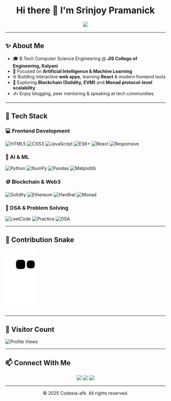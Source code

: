 <h1 align="center">Hi there 👋 I'm Srinjoy Pramanick</h1>

<p align="center">
  <img src="https://readme-typing-svg.demolab.com/?lines=Passionate+about+AI+%26+ML;Frontend+Developer+in+progress&center=true&width=500&height=50">
</p>

---

## ✨ About Me

- 🎓 B.Tech Computer Science Engineering @ **JIS College of Engineering, Kalyani**
- 🤖 Focused on **Artificial Intelligence & Machine Learning**
- 🌐 Building interactive **web apps**, learning **React** & modern frontend tools
- 🔗 Exploring **Blockchain (Solidity, EVM)** and **Monad protocol-level scalability**
- ✍️ Enjoy blogging, peer mentoring & speaking at tech communities.

---

## 🚀 Tech Stack

### 💻 Frontend Development
![HTML5](https://img.shields.io/badge/HTML5-E34F26?style=for-the-badge&logo=html5&logoColor=white)
![CSS3](https://img.shields.io/badge/CSS3-1572B6?style=for-the-badge&logo=css3&logoColor=white)
![JavaScript](https://img.shields.io/badge/JavaScript-F7DF1E?style=for-the-badge&logo=javascript&logoColor=black)
![ES6+](https://img.shields.io/badge/ES6+-yellow?style=for-the-badge)
![React](https://img.shields.io/badge/React-20232A?style=for-the-badge&logo=react&logoColor=61DAFB)
![Responsive](https://img.shields.io/badge/Responsive-Design-blue?style=for-the-badge)

### 🤖 AI & ML
![Python](https://img.shields.io/badge/Python-3776AB?style=for-the-badge&logo=python&logoColor=white)
![NumPy](https://img.shields.io/badge/Numpy-013243?style=for-the-badge&logo=numpy&logoColor=white)
![Pandas](https://img.shields.io/badge/Pandas-150458?style=for-the-badge&logo=pandas&logoColor=white)
![Matplotlib](https://img.shields.io/badge/Matplotlib-ffffff?style=for-the-badge&logo=matplotlib&logoColor=black)

### 🪙 Blockchain & Web3
![Solidity](https://img.shields.io/badge/Solidity-363636?style=for-the-badge&logo=solidity&logoColor=white)
![Ethereum](https://img.shields.io/badge/Ethereum-3C3C3D?style=for-the-badge&logo=ethereum&logoColor=white)
![Hardhat](https://img.shields.io/badge/Hardhat-FCC72B?style=for-the-badge)
![Monad](https://img.shields.io/badge/Monad-9b59b6?style=for-the-badge)

### 🧩 DSA & Problem Solving
![LeetCode](https://img.shields.io/badge/LeetCode-FFA116?style=for-the-badge&logo=leetcode&logoColor=black)
![Practice](https://img.shields.io/badge/Practice-FF5733?style=for-the-badge)
![DSA](https://img.shields.io/badge/DSA-blue?style=for-the-badge)

---

## 🐍 Contribution Snake
![snake gif](https://github.com/Codexia-afk/Codexia-afk/blob/output/github-contribution-grid-snake.svg)

---

## 🚀 Visitor Count
![Profile Views](https://komarev.com/ghpvc/?username=Codexia-afk&label=Profile+Views&color=0e75b6&style=flat)

---

## 📫 Connect With Me
<p align="center">
  <a href="https://portfolio-website-codexia-afk.vercel.app/"><img src="https://img.shields.io/badge/Portfolio-24292e?style=for-the-badge&logo=vercel&logoColor=white"></a>
  <a href="https://www.linkedin.com/in/srinjoy-pramanick-2a3019309/"><img src="https://img.shields.io/badge/LinkedIn-0A66C2?style=for-the-badge&logo=linkedin&logoColor=white"></a>
  <a href="https://x.com/Srinjoy_18"><img src="https://img.shields.io/badge/Twitter-1DA1F2?style=for-the-badge&logo=twitter&logoColor=white"></a>
</p>

---

<p align="center">© 2025 Codexia-afk. All rights reserved.</p>
